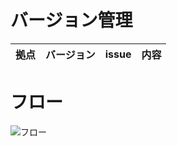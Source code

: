 # バージョン管理

| 拠点 | バージョン | issue | 内容 |
| ---- | ---------- | ----- | ---- |

# フロー

![フロー](test.drawio.png)
